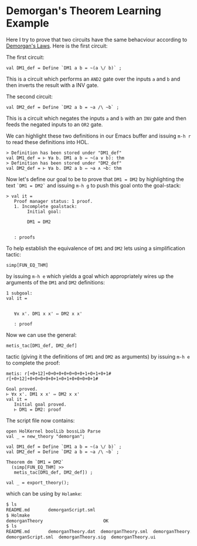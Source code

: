 # Demorgan's Theorem Learning Example

Here I try to prove that two circuits have the same behacviour according to [Demorgan's Laws](https://en.wikipedia.org/wiki/De_Morgan%27s_laws). Here is the first circuit:

The first circuit:
```
val DM1_def = Define `DM1 a b = ~(a \/ b)` ;
```

This is a circuit which performs an `AND2` gate over the inputs `a` and `b` and then inverts the result with a INV gate.

The second circuit:
```
val DM2_def = Define `DM2 a b = ~a /\ ~b` ;
```
This is a circuit which negates the inputs `a` and `b` with an `INV` gate and then feeds the negated inputs to an `OR2` gate.

We can highlight these two definitions in our Emacs buffer and issuing `m-h r` to read these definitions into HOL.

```
> Definition has been stored under "DM1_def"
val DM1_def = ⊢ ∀a b. DM1 a b ⇔ ¬(a ∨ b): thm
> Definition has been stored under "DM2_def"
val DM2_def = ⊢ ∀a b. DM2 a b ⇔ ¬a ∧ ¬b: thm
```

Now let's define our goal to be to prove that `DM1 = DM2` by highlighting the text `` `DM1 = DM2` `` and issuing `m-h g` to push this goal onto the goal-stack:

```
> val it =
   Proof manager status: 1 proof.
   1. Incomplete goalstack:
        Initial goal:

        DM1 = DM2


   : proofs
```

To help establish the equivalence of `DM1` and `DM2` lets using a simplification tactic:

```
simp[FUN_EQ_THM]
```

by issuing `m-h e` which yields a goal which appropriately wires up the arguments of the `DM1` and `DM2` definitions:

```
1 subgoal:
val it =


   ∀x x'. DM1 x x' ⇔ DM2 x x'

   : proof
```

Now we can use the general:

```
metis_tac[DM1_def, DM2_def]
```

tactic (giving it the definitions of `DM1` and `DM2` as arguments) by issuing `m-h e` to complete the proof:

```
metis: r[+0+12]+0+0+0+0+0+0+0+1+0+1+0+1#
r[+0+12]+0+0+0+0+0+1+0+1+0+0+0+0+1#

Goal proved.
⊢ ∀x x'. DM1 x x' ⇔ DM2 x x'
val it =
   Initial goal proved.
   ⊢ DM1 = DM2: proof
```

The script file now contains:

```
open HolKernel boolLib bossLib Parse
val _ = new_theory "demorgan";

val DM1_def = Define `DM1 a b = ~(a \/ b)` ;
val DM2_def = Define `DM2 a b = ~a /\ ~b` ;

Theorem dm `DM1 = DM2`
  (simp[FUN_EQ_THM] >>
   metis_tac[DM1_def, DM2_def]) ;

val _ = export_theory();
```

which can be using by `Holamke`:

```bash
$ ls
README.md		demorganScript.sml
$ Holmake
demorganTheory                       OK
$ ls
README.md		demorganTheory.dat	demorganTheory.sml	demorganTheory.uo
demorganScript.sml	demorganTheory.sig	demorganTheory.ui
```
